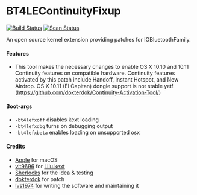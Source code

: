 BT4LEContinuityFixup
===================

[![Build Status](https://travis-ci.com/acidanthera/BT4LEContinuityFixup.svg?branch=master)](https://travis-ci.com/acidanthera/BT4LEContinuityFixup) [![Scan Status](https://scan.coverity.com/projects/16403/badge.svg?flat=1)](https://scan.coverity.com/projects/16403)

An open source kernel extension providing patches for IOBluetoothFamily.

#### Features
- This tool makes the necessary changes to enable OS X 10.10 and 10.11 Continuity features on compatible hardware. 
Continuity features activated by this patch include Handoff, Instant Hotspot, and New Airdrop. 
OS X 10.11 (El Capitan) dongle support is not stable yet! (https://github.com/dokterdok/Continuity-Activation-Tool/)

#### Boot-args
- `-bt4lefxoff` disables kext loading
- `-bt4lefxdbg` turns on debugging output
- `-bt4lefxbeta` enables loading on unsupported osx

#### Credits
- [Apple](https://www.apple.com) for macOS  
- [vit9696](https://github.com/vit9696) for [Lilu.kext](https://github.com/vit9696/Lilu)
- [Sherlocks](http://www.insanelymac.com/forum/user/980913-sherlocks/) for the idea & testing
- [dokterdok](https://github.com/dokterdok/Continuity-Activation-Tool/) for patch
- [lvs1974](https://applelife.ru/members/lvs1974.53809/) for writing the software and maintaining it
